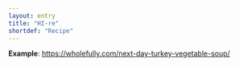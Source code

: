 ```yaml
---
layout: entry
title: "HI-re"
shortdef: "Recipe"
---
```


**Example**: <https://wholefully.com/next-day-turkey-vegetable-soup/>

<!-- details -->

<!-- START GENERATED SCREENSHOT GALLERY -->
<!-- END GENERATED SCREENSHOT GALLERY -->
